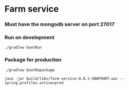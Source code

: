 # Farm service

### Must have the mongodb server on port 27017

### Run on development

    ./gradlew bootRun
    
### Package for production

    ./gradlew bootRepackage

    java -jar build/libs/farm-service-0.0.1-SNAPSHOT.war --spring.profiles.active=prod

